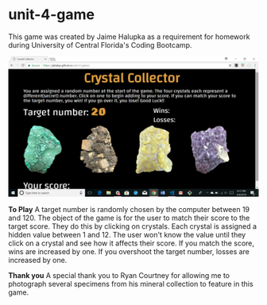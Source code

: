 # unit-4-game

This game was created by Jaime Halupka as a requirement for homework during University of Central Florida's Coding
Bootcamp. 

![Game Screen](/assets/images/screenshot.png "Game Screen")

**To Play**
A target number is randomly chosen by the computer between 19 and 120. The object of the game is for the user to match their score to the target score. They do this by clicking on crystals. Each crystal is assigned a hidden value between 1 and 12. The user won't know the value until they click on a crystal and see how it affects their score. If you match the score, wins are increased by one. If you overshoot the target number, losses are increased by one. 

**Thank you**
A special thank you to Ryan Courtney for allowing me to photograph several specimens from his mineral collection to feature in this game.
